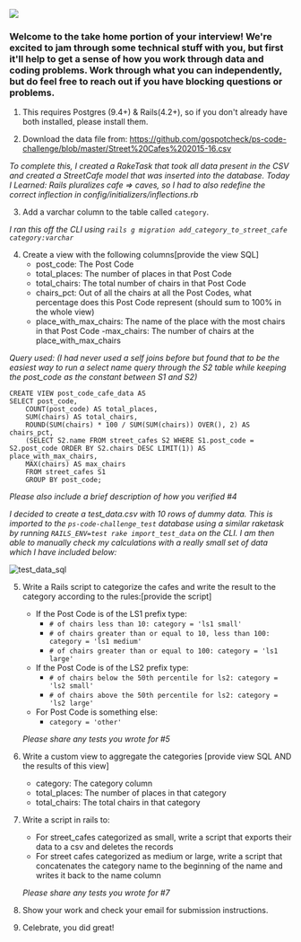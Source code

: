 ![](https://assets-global.website-files.com/5b69e8315733f2850ec22669/5b749a4663ff82be270ff1f5_GSC%20Lockup%20(Orange%20%3A%20Black).svg)

### Welcome to the take home portion of your interview! We're excited to jam through some technical stuff with you, but first it'll help to get a sense of how you work through data and coding problems. Work through what you can independently, but do feel free to reach out if you have blocking questions or problems.

1) This requires Postgres (9.4+) & Rails(4.2+), so if you don't already have both installed, please install them.

2) Download the data file from: https://github.com/gospotcheck/ps-code-challenge/blob/master/Street%20Cafes%202015-16.csv

_To complete this, I created a RakeTask that took all data present in the CSV and created a StreetCafe model that was inserted into the database. Today I Learned: Rails pluralizes cafe => caves, so I had to also redefine the correct inflection in config/initializers/inflections.rb_

3) Add a varchar column to the table called `category`. 

_I ran this off the CLI using `rails g migration add_category_to_street_cafe category:varchar`_

4) Create a view with the following columns[provide the view SQL]
    - post_code: The Post Code
    - total_places: The number of places in that Post Code
    - total_chairs: The total number of chairs in that Post Code
    - chairs_pct: Out of all the chairs at all the Post Codes, what percentage does this Post Code represent (should sum to 100% in the whole view)
    - place_with_max_chairs: The name of the place with the most chairs in that Post Code
    -max_chairs: The number of chairs at the place_with_max_chairs

_Query used: (I had never used a self joins before but found that to be the easiest way to run a select name query through the S2 table while keeping the post_code as the constant between S1 and S2)_
```
CREATE VIEW post_code_cafe_data AS
SELECT post_code, 
	COUNT(post_code) AS total_places, 
	SUM(chairs) AS total_chairs, 
	ROUND(SUM(chairs) * 100 / SUM(SUM(chairs)) OVER(), 2) AS chairs_pct, 
	(SELECT S2.name FROM street_cafes S2 WHERE S1.post_code = S2.post_code ORDER BY S2.chairs DESC LIMIT(1)) AS place_with_max_chairs, 
	MAX(chairs) AS max_chairs 
	FROM street_cafes S1 
	GROUP BY post_code;
```
 
   *Please also include a brief description of how you verified #4*
   
_I decided to create a test_data.csv with 10 rows of dummy data. This is imported to the `ps-code-challenge_test` database using a similar raketask by running `RAILS_ENV=test rake import_test_data` on the CLI. I am then able to manually check my calculations with a really small set of data which I have included below:_ 

![test_data_sql](https://i.ibb.co/m9bVptt/Screen-Shot-2020-02-06-at-1-18-42-PM.png)

5) Write a Rails script to categorize the cafes and write the result to the category according to the rules:[provide the script]
    - If the Post Code is of the LS1 prefix type:
        - `# of chairs less than 10: category = 'ls1 small'`
        - `# of chairs greater than or equal to 10, less than 100: category = 'ls1 medium'`
        - `# of chairs greater than or equal to 100: category = 'ls1 large' `
    - If the Post Code is of the LS2 prefix type: 
        - `# of chairs below the 50th percentile for ls2: category = 'ls2 small'`
        - `# of chairs above the 50th percentile for ls2: category = 'ls2 large'`
    - For Post Code is something else:
        - `category = 'other'`

    *Please share any tests you wrote for #5*

6) Write a custom view to aggregate the categories [provide view SQL AND the results of this view]
    - category: The category column
    - total_places: The number of places in that category
    - total_chairs: The total chairs in that category

7) Write a script in rails to:
    - For street_cafes categorized as small, write a script that exports their data to a csv and deletes the records
    - For street cafes categorized as medium or large, write a script that concatenates the category name to the beginning of the name and writes it back to the name column
	
    *Please share any tests you wrote for #7*

8) Show your work and check your email for submission instructions.

9) Celebrate, you did great! 


